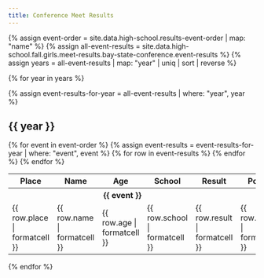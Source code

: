 ```yaml
---
title: Conference Meet Results
---
```


{% assign event-order = site.data.high-school.results-event-order | map: "name" %}
{% assign all-event-results = site.data.high-school.fall.girls.meet-results.bay-state-conference.event-results %}
{% assign years = all-event-results | map: "year" | uniq | sort | reverse %}

{% for year in years %}

{% assign event-results-for-year = all-event-results | where: "year", year %}

## {{ year }}

<table>
  <thead>
    <tr>
      <th>Place</th>
      <th>Name</th>
      <th>Age</th>
      <th>School</th>
      <th>Result</th>
      <th>Points</th>
    </tr>
  </thead>
  <tbody>
    {% for event in event-order %}
      {% assign event-results = event-results-for-year | where: "event", event %}
      <tr>
        <th colspan="5" style="text-align: center;">{{ event }}</th>
      </tr>
      {% for row in event-results %}
        <tr>
          <td>{{ row.place | formatcell }}</td>
          <td>{{ row.name | formatcell }}</td>
          <td>{{ row.age | formatcell }}</td>
          <td>{{ row.school | formatcell }}</td>
          <td>{{ row.result | formatcell }}</td>
          <td>{{ row.points | formatcell }}</td>
        </tr>
      {% endfor %}
    {% endfor %}
  </tbody>
</table>

{% endfor %}
